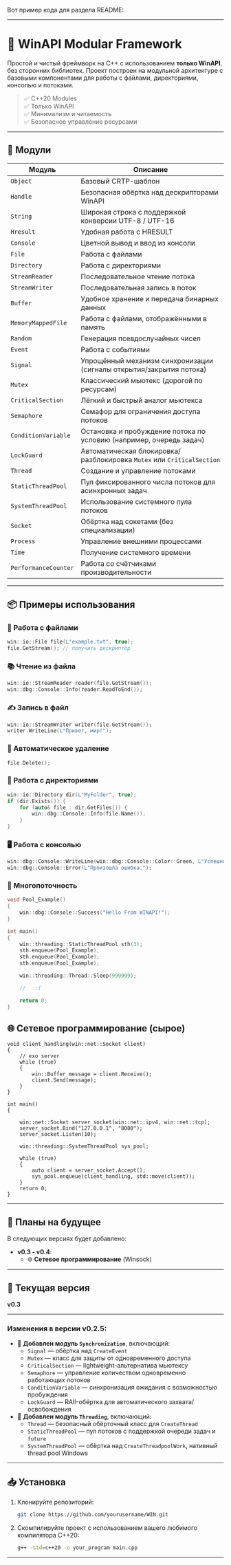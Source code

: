 Вот пример кода для раздела README:

---

# 🧩 WinAPI Modular Framework

Простой и чистый фреймворк на C++ с использованием **только WinAPI**, без сторонних библиотек. Проект построен на модульной архитектуре с базовыми компонентами для работы с файлами, директориями, консолью и потоками.

> ✅ C++20 Modules  
> ✅ Только WinAPI  
> ✅ Минимализм и читаемость  
> ✅ Безопасное управление ресурсами

---

## 🔧 Модули

| Модуль                | Описание                                                                 |
|------------------------|--------------------------------------------------------------------------|
| `Object`               | Базовый CRTP-шаблон                                                     |
| `Handle`               | Безопасная обёртка над дескрипторами WinAPI                             |
| `String`               | Широкая строка с поддержкой конверсии UTF-8 / UTF-16                    |
| `Hresult`              | Удобная работа с HRESULT                                                |
| `Console`              | Цветной вывод и ввод из консоли                                         |
| `File`                 | Работа с файлами                                                        |
| `Directory`            | Работа с директориями                                                   |
| `StreamReader`         | Последовательное чтение потока                                          |
| `StreamWriter`         | Последовательная запись в поток                                         |
| `Buffer`               | Удобное хранение и передача бинарных данных                             |
| `MemoryMappedFile`     | Работа с файлами, отображёнными в память                                |
| `Random`               | Генерация псевдослучайных чисел                                         |
| `Event`                | Работа с событиями                                        		   |
| `Signal`               | Упрощённый механизм синхронизации (сигналы открытия/закрытия потока)    |
| `Mutex`                | Классический мьютекс (дорогой по ресурсам)                              |
| `CriticalSection`      | Лёгкий и быстрый аналог мьютекса                                        |
| `Semaphore`            | Семафор для ограничения доступа потоков                                 |
| `ConditionVariable`    | Остановка и пробуждение потока по условию (например, очередь задач)      |
| `LockGuard`            | Автоматическая блокировка/разблокировка `Mutex` или `CriticalSection`   |
| `Thread`               | Создание и управление потоками                                          |
| `StaticThreadPool`     | Пул фиксированного числа потоков для асинхронных задач                  |
| `SystemThreadPool`     | Использование системного пула потоков                                   |
| `Socket`               | Обёртка над сокетами (без специализации)                               |
| `Process`              | Управление внешними процессами                                          |
| `Time`                 | Получение системного времени                                            |
| `PerformanceCounter`   | Работа со счётчиками производительности                                 |

---


## 📦 Примеры использования

### 📁 Работа с файлами

```cpp
win::io::File file(L"example.txt", true);
file.GetStream(); // получить дескриптор
```

### 📚 Чтение из файла
```cpp
win::io::StreamReader reader(file.GetStream());
win::dbg::Console::Info(reader.ReadToEnd());
```

### ✍️ Запись в файл
```cpp
win::io::StreamWriter writer(file.GetStream());
writer.WriteLine(L"Привет, мир!");
```

### 🧹 Автоматическое удаление
```cpp
file.Delete();
```

### 📁 Работа с директориями
```cpp
win::io::Directory dir(L"MyFolder", true);
if (dir.Exists()) {
    for (auto& file : dir.GetFiles()) {
        win::dbg::Console::Info(file.Name());
    }
}
```

### 🖥️ Работа с консолью
```cpp
win::dbg::Console::WriteLine(win::dbg::Console::Color::Green, L"Успешно!");
win::dbg::Console::Error(L"Произошла ошибка.");
```

### 🧵 Многопоточность
```cpp
void Pool_Example()
{
	win::dbg::Console::Success("Hello From WINAPI!");
}

int main()
{
	win::threading::StaticThreadPool sth(3);
	sth.enqueue(Pool_Example);
	sth.enqueue(Pool_Example);
	sth.enqueue(Pool_Example);

	win::threading::Thread::Sleep(999999);

	//   :(

	return 0;
}
```
## 🌐 Сетевое программирование (сырое)
```
void client_handling(win::net::Socket client)
{
    // exo server
    while (true)
    {
        win::Buffer message = client.Receive();
        client.Send(message);
    }
}

int main()
{
   
    win::net::Socket server_socket(win::net::ipv4, win::net::tcp);
    server_socket.Bind("127.0.0.1", "8080");
    server_socket.Listen(10);

    win::threading::SystemThreadPool sys_pool;
    
    while (true)
    {
        auto client = server_socket.Accept();
        sys_pool.enqueue(client_handling, std::move(client));
    }
    return 0;
}
```
---

## 🚧 Планы на будущее

В следующих версиях будет добавлено:

- **v0.3 - v0.4**:
  - 🌐 **Сетевое программирование** (Winsock)
---

## 📌 Текущая версия


**v0.3**

---

### Изменения в версии v0.2.5:


- 🧵 **Добавлен модуль `Synchronization`**, включающий:
  - `Signal` — обёртка над `CreateEvent`
  - `Mutex` — класс для защиты от одновременного доступа
  - `CriticalSection` — lightweight-альтернатива мьютексу
  - `Semaphore` — управление количеством одновременно работающих потоков
  - `ConditionVariable` — синхронизация ожидания с возможностью пробуждения
  - `LockGuard` — RAII-обёртка для автоматического захвата/освобождения
- 🧵 **Добавлен модуль `Threading`**, включающий:
  - `Thread` — безопасный обёрточный класс для `CreateThread`
  - `StaticThreadPool` — пул потоков с поддержкой очереди задач и `future`
  - `SystemThreadPool` — обёртка над `CreateThreadpoolWork`, нативный thread pool Windows
  
--- 

## 📥 Установка

1. Клонируйте репозиторий:

   ```bash
   git clone https://github.com/yourusername/WIN.git
   ```

2. Скомпилируйте проект с использованием вашего любимого компилятора C++20:

   ```bash
   g++ -std=c++20 -o your_program main.cpp
   ```

---

